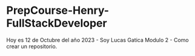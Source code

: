 # PrepCourse-Henry-FullStackDeveloper
Hoy es 12 de Octubre del año 2023 - Soy Lucas Gatica 
Modulo 2 - Como crear un repositorio. 
